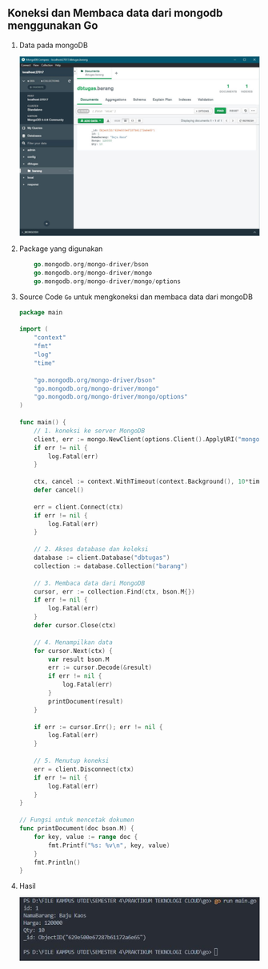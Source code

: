 ## Koneksi dan Membaca data dari mongodb menggunakan Go


1. Data pada mongoDB

    <img src="https://github.com/brianbwnd06/tekn-cloud-computing/blob/master/minggu-06/gambar/data-mongodb.jpg " width='600' />

2. Package yang digunakan 

    ```go
        go.mongodb.org/mongo-driver/bson
        go.mongodb.org/mongo-driver/mongo
        go.mongodb.org/mongo-driver/mongo/options
    ```

3. Source Code ```Go``` untuk mengkoneksi dan membaca data dari mongoDB

    ```go
    package main

    import (
        "context"
        "fmt"
        "log"
        "time"

        "go.mongodb.org/mongo-driver/bson"
        "go.mongodb.org/mongo-driver/mongo"
        "go.mongodb.org/mongo-driver/mongo/options"
    )

    func main() {
        // 1. koneksi ke server MongoDB
        client, err := mongo.NewClient(options.Client().ApplyURI("mongodb://localhost:27017"))
        if err != nil {
            log.Fatal(err)
        }

        ctx, cancel := context.WithTimeout(context.Background(), 10*time.Second)
        defer cancel()

        err = client.Connect(ctx)
        if err != nil {
            log.Fatal(err)
        }

        // 2. Akses database dan koleksi
        database := client.Database("dbtugas")
        collection := database.Collection("barang")

        // 3. Membaca data dari MongoDB
        cursor, err := collection.Find(ctx, bson.M{})
        if err != nil {
            log.Fatal(err)
        }
        defer cursor.Close(ctx)

        // 4. Menampilkan data
        for cursor.Next(ctx) {
            var result bson.M
            err := cursor.Decode(&result)
            if err != nil {
                log.Fatal(err)
            }
            printDocument(result)
        }

        if err := cursor.Err(); err != nil {
            log.Fatal(err)
        }

        // 5. Menutup koneksi
        err = client.Disconnect(ctx)
        if err != nil {
            log.Fatal(err)
        }
    }

    // Fungsi untuk mencetak dokumen
    func printDocument(doc bson.M) {
        for key, value := range doc {
            fmt.Printf("%s: %v\n", key, value)
        }
        fmt.Println()
    }

    ```

4. Hasil

    <img src="https://github.com/brianbwnd06/tekn-cloud-computing/blob/master/minggu-06/gambar/hasil-mongodb.jpg" width='600' />


